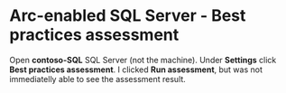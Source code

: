 # Arc-enabled SQL Server - Best practices assessment

Open **contoso-SQL** SQL Server (not the machine). Under **Settings** click **Best practices assessment**. I clicked **Run assessment**, but was not immediatelly able to see the assessment result.